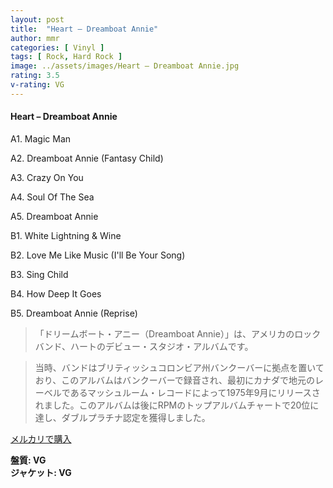 ```yaml
---
layout: post
title:  "Heart – Dreamboat Annie"
author: mmr
categories: [ Vinyl ]
tags: [ Rock, Hard Rock ]
image: ../assets/images/Heart – Dreamboat Annie.jpg
rating: 3.5
v-rating: VG
---
```


#### Heart – Dreamboat Annie

A1. Magic Man

A2. Dreamboat Annie (Fantasy Child)

A3. Crazy On You

A4. Soul Of The Sea

A5. Dreamboat Annie

B1. White Lightning & Wine

B2. Love Me Like Music (I'll Be Your Song)

B3. Sing Child

B4. How Deep It Goes

B5. Dreamboat Annie (Reprise)

> 「ドリームボート・アニー（Dreamboat Annie）」は、アメリカのロックバンド、ハートのデビュー・スタジオ・アルバムです。

> 当時、バンドはブリティッシュコロンビア州バンクーバーに拠点を置いており、このアルバムはバンクーバーで録音され、最初にカナダで地元のレーベルであるマッシュルーム・レコードによって1975年9月にリリースされました。このアルバムは後にRPMのトップアルバムチャートで20位に達し、ダブルプラチナ認定を獲得しました。

[メルカリで購入](https://jp.mercari.com/item/m52698714927)

<div class="mt-4 mb-4 d-flex align-items-center">
<strong class="mr-1">盤質: VG</strong>
</div>
<div class="mt-4 mb-4 d-flex align-items-center">
<strong class="mr-1">ジャケット: VG</strong>
</div>
